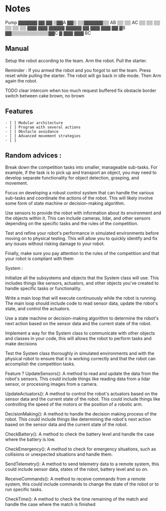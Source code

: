 # Notes

<!-->
                           Pump                
                          ▓▓▓▓▓▓                            
                          ▓▓  ▓▓                            
                         ▒▓▓A ▓▓▒                           
                        ▒▒▓▓▓▓▓▓▒▒                          
                  AB   ▒▒        ▒▒   AC                    
                      ▒▒          ▒▒                        
                     ▒▒            ▒▒                       
                    ▒▒              ▒▒                      
                   ▓▓▓              ▓▓▓                     
                  ▓▓▓▓▓            ▓▓▓▓▓                    
                 ▓▓  ▓▓▓          ▓▓▓  ▓▓                   
                  ▓B ▓▓▒▒▒▒▒▒▒▒▒▒▒▒▓▓C ▓                    
                   ▓▓▓              ▓▓▓                     
                                                            
                             BC                             
   
                                                            
</-->

## Manual

Setup the robot according to the team.
Arm the robot.
Pull the starter.

Reminder : If you armed the robot and you forgot to set the team. Press reset while pulling the starter. The robot will go back in idle mode. Then Arm again the robot.



TODO 
clear intercom when too much request buffered
fix obstacle border
switch between cake brown,  no brown




## Features
    - [ ] Modular architecture
    - [ ] Program with several actions
    - [ ] Obstacle avoidance
    - [ ] Advanced movement strategies
    - [ ] 


## Random advices : 

Break down the competition tasks into smaller, manageable sub-tasks. For example, if the task is to pick up and transport an object, you may need to develop separate functionality for object detection, grasping, and movement.

Focus on developing a robust control system that can handle the various sub-tasks and coordinate the actions of the robot. This will likely involve some form of state machine or decision-making algorithm.

Use sensors to provide the robot with information about its environment and the objects within it. This can include cameras, lidar, and other sensors depending on the specific tasks and the rules of the competition.

Test and refine your robot's performance in simulated environments before moving on to physical testing. This will allow you to quickly identify and fix any issues without risking damage to your robot.

Finally, make sure you pay attention to the rules of the competition and that your robot is compliant with them



System : 

Initialize all the subsystems and objects that the System class will use. This includes things like sensors, actuators, and other objects you've created to handle specific tasks or functionality.

Write a main loop that will execute continuously while the robot is running. The main loop should include code to read sensor data, update the robot's state, and control the actuators.

Use a state machine or decision-making algorithm to determine the robot's next action based on the sensor data and the current state of the robot.

Implement a way for the System class to communicate with other objects and classes in your code, this will allows the robot to perform tasks and make decisions

Test the System class thoroughly in simulated environments and with the physical robot to ensure that it is working correctly and that the robot can accomplish the competition tasks.


Feature ? 
UpdateSensors(): A method to read and update the data from the robot's sensors. This could include things like reading data from a lidar sensor, or processing images from a camera.

UpdateActuators(): A method to control the robot's actuators based on the sensor data and the current state of the robot. This could include things like controlling the speed of the motors or the position of a robotic arm.

DecisionMaking(): A method to handle the decision making process of the robot. This could include things like determining the robot's next action based on the sensor data and the current state of the robot.

CheckBattery(): A method to check the battery level and handle the case where the battery is low.

CheckEmergency(): A method to check for emergency situations, such as collisions or unexpected situations and handle them.

SendTelemetry(): A method to send telemetry data to a remote system, this could include sensor data, states of the robot, battery level and so on.

ReceiveCommands(): A method to receive commands from a remote system, this could include commands to change the state of the robot or to run specific tasks.

CheckTime(): A method to check the time remaining of the match and handle the case where the match is finished